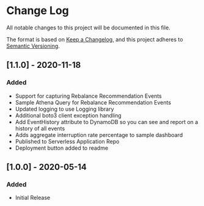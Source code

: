 # Change Log
All notable changes to this project will be documented in this file.

The format is based on [Keep a Changelog](https://keepachangelog.com/en/1.0.0/),
and this project adheres to [Semantic Versioning](https://semver.org/spec/v2.0.0.html).

## [1.1.0] - 2020-11-18
### Added
- Support for capturing Rebalance Recommendation Events
- Sample Athena Query for Rebalance Recommendation Events
- Updated logging to use Logging library
- Additional boto3 client exception handling
- Add EventHistory attribute to DynamoDB so you can see and report on a history of all events
- Adds aggregate interruption rate percentage to sample dashboard
- Published to Serverless Application Repo
- Deployment button added to readme

## [1.0.0] - 2020-05-14
### Added
- Initial Release